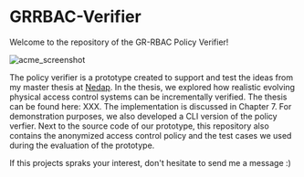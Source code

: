 # GRRBAC-Verifier

Welcome to the repository of the GR-RBAC Policy Verifier! 

![acme_screenshot](https://github.com/HansvdLaan/GRRBAC-Verifier/blob/master/documentation/images/acme_example_1.PNG)

The policy verifier is a prototype created to support and test the ideas from my master thesis at [Nedap](https://www.nedapsecurity.com/). In the thesis, we explored how realistic evolving physical access control systems can be incrementally verified. The thesis can be found here: XXX. The implementation is discussed in Chapter 7. For demonstration purposes, we also developed a CLI version of the policy verfier. Next to the source code of our prototype, this repository also contains the anonymized access control policy and the test cases we used during the evaluation of the prototype. 

If this projects spraks your interest, don't hesitate to send me a message :)

